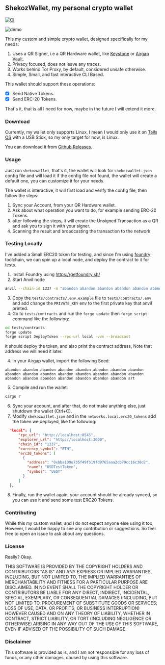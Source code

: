 ## ShekozWallet, my personal crypto wallet

[![CI](https://github.com/shekohex/wallet/actions/workflows/ci.yml/badge.svg)](https://github.com/shekohex/wallet/actions/workflows/ci.yml)

![demo](https://i.imgur.com/5HO24Rb.gif)

This my custom and simple crypto wallet, designed specifically for my needs:

1. Uses a QR Signer, i.e a QR Hardware wallet, like [Keystone](https://keyst.one/) or [Airgap Vault](https://airgap.it/offline-device/).
2. Privacy focused, does not leave any traces.
3. Works behind Tor Proxy, by default, considered unsafe otherwise.
4. Simple, Small, and fast interactive CLI Based.

This wallet should support these operations:

- [x] Send Native Tokens.
- [x] Send ERC-20 Tokens.

That's it, that is all I need for now, maybe in the future I will extend it more.

### Download

Currently, my wallet only supports Linux, I mean I would only use it on [Tails OS](https://tails.boum.org/) with a USB Stick, so
my only target for now, is Linux.

You can download it from [Github Releases](https://github.com/shekohex/wallet/releases/latest).

### Usage

Just run `shekozwallet`, that's it, the wallet will look for `shekozwallet.json` config file and will load it
if the config file not found, the wallet will create a default one, you can customize it for your needs.

The wallet is interactive, it will first load and verify the config file, then follow the steps:

1. Sync your Account, from your QR Hardware wallet.
2. Ask about what operation you want to do, for example sending ERC-20 Tokens.
3. after following the steps, it will create the Unsigned Transaction as a QR and ask you to sign it with your signer.
4. Scanning the result and broadcasting the transaction to the network.

### Testing Locally

I've added a Small ERC20 token for testing, and since I'm using [foundry](https://github.com/foundry-rs/foundry) toolchain, we can spin up a local node, and deploy the contract
to it for tests.

1. Install Foundry using https://getfoundry.sh/
2. Start Anvil node

```bash
anvil --chain-id 1337 -m "abandon abandon abandon abandon abandon abandon abandon abandon abandon abandon abandon abandon abandon abandon abandon abandon abandon abandon abandon abandon abandon abandon abandon art"
```

3. Copy the `tests/contracts/.env.example` file to `tests/contracts/.env` and add change the `PRIVATE_KEY` env to the first private key that anvil printed.
4. Go to `tests/contracts` and run the `forge update` then `forge script` command like the following:

```bash
cd tests/contracts
forge update
forge script DeployToken --rpc-url local -vvv --broadcast
```

it should deploy the token, and also print the contract address, Note that address we will need it later.

4. In your Airgap wallet, import the following Seed:

```
abandon abandon abandon abandon abandon abandon abandon abandon abandon abandon abandon abandon abandon abandon abandon abandon abandon abandon abandon abandon abandon abandon abandon art
```

5. Compile and run the wallet:

```bash
cargo r
```

6. Sync your account, and after that, do not make anything else, just shutdown the wallet (Ctrl+C).
7. Modify `shekozwallet.json` and in the `networks.local.erc20_tokens` add the token we deployed, like the following:

```json
  "local": {
      "rpc_url": "http://localhost:8545",
      "explorer_url": "http://localhost:3000",
      "chain_id": "1337",
      "currency_symbol": "ETH",
      "erc20_tokens": [
        {
          "address": "0xbba109e735f49fb19fd9765aaa2cb79cc16c38d2",
          "name": "USDTestToken",
          "symbol": "USDT"
        }
      ]
  },
```

8. Finally, run the wallet again, your account should be already synced, so you can use it and send some test ERC20 Tokens.

### Contributing

While this my custom wallet, and I do not expect anyone else using it too, However, I would be happy to see any contribution or suggestions. So feel free to open an issue to ask about any questions.

### License

Really? Okay.

THIS SOFTWARE IS PROVIDED BY THE COPYRIGHT HOLDERS AND CONTRIBUTORS "AS IS" AND ANY EXPRESS OR IMPLIED WARRANTIES, INCLUDING, BUT NOT LIMITED TO, THE IMPLIED WARRANTIES OF MERCHANTABILITY AND FITNESS FOR A PARTICULAR PURPOSE ARE DISCLAIMED. IN NO EVENT SHALL THE COPYRIGHT HOLDER OR CONTRIBUTORS BE LIABLE FOR ANY DIRECT, INDIRECT, INCIDENTAL, SPECIAL, EXEMPLARY, OR CONSEQUENTIAL DAMAGES (INCLUDING, BUT NOT LIMITED TO, PROCUREMENT OF SUBSTITUTE GOODS OR SERVICES; LOSS OF USE, DATA, OR PROFITS; OR BUSINESS INTERRUPTION) HOWEVER CAUSED AND ON ANY THEORY OF LIABILITY, WHETHER IN CONTRACT, STRICT LIABILITY, OR TORT (INCLUDING NEGLIGENCE OR OTHERWISE) ARISING IN ANY WAY OUT OF THE USE OF THIS SOFTWARE, EVEN IF ADVISED OF THE POSSIBILITY OF SUCH DAMAGE.

### Disclaimer

This software is provided as is, and I am not responsible for any loss of funds, or any other damages, caused by using this software.

